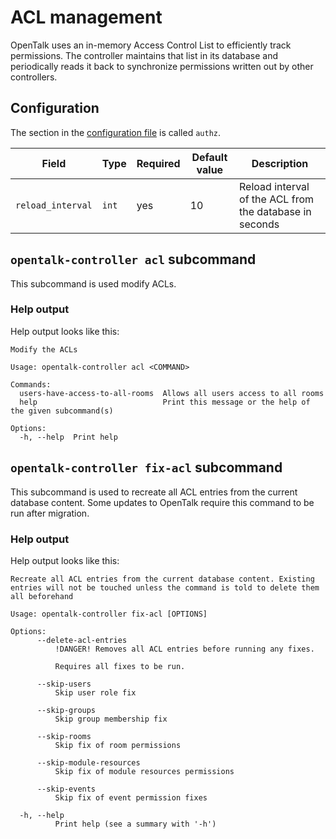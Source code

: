 # ACL management

OpenTalk uses an in-memory Access Control List to efficiently track permissions. The controller maintains that list in
its database and periodically reads it back to synchronize permissions written out by other controllers.

## Configuration

The section in the [configuration file](../core/configuration.md) is called `authz`.

| Field             | Type  | Required | Default value | Description                                             |
| ----------------- | ----- | -------- | ------------- | ------------------------------------------------------- |
| `reload_interval` | `int` | yes      | 10            | Reload interval of the ACL from the database in seconds |

## `opentalk-controller acl` subcommand

This subcommand is used modify ACLs.

### Help output

Help output looks like this:

<!-- begin:fromfile:text:cli-usage/opentalk-controller-acl-help -->

```text
Modify the ACLs

Usage: opentalk-controller acl <COMMAND>

Commands:
  users-have-access-to-all-rooms  Allows all users access to all rooms
  help                            Print this message or the help of the given subcommand(s)

Options:
  -h, --help  Print help
```

<!-- end:fromfile:text:cli-usage/opentalk-controller-acl-help -->

## `opentalk-controller fix-acl` subcommand

This subcommand is used to recreate all ACL entries from the current database content. Some updates to OpenTalk require
this command to be run after migration.

### Help output

Help output looks like this:

<!-- begin:fromfile:text:cli-usage/opentalk-controller-fix-acl-help -->

```text
Recreate all ACL entries from the current database content. Existing entries will not be touched unless the command is told to delete them all beforehand

Usage: opentalk-controller fix-acl [OPTIONS]

Options:
      --delete-acl-entries
          !DANGER! Removes all ACL entries before running any fixes.

          Requires all fixes to be run.

      --skip-users
          Skip user role fix

      --skip-groups
          Skip group membership fix

      --skip-rooms
          Skip fix of room permissions

      --skip-module-resources
          Skip fix of module resources permissions

      --skip-events
          Skip fix of event permission fixes

  -h, --help
          Print help (see a summary with '-h')
```

<!-- end:fromfile:text:cli-usage/opentalk-controller-fix-acl-help -->
